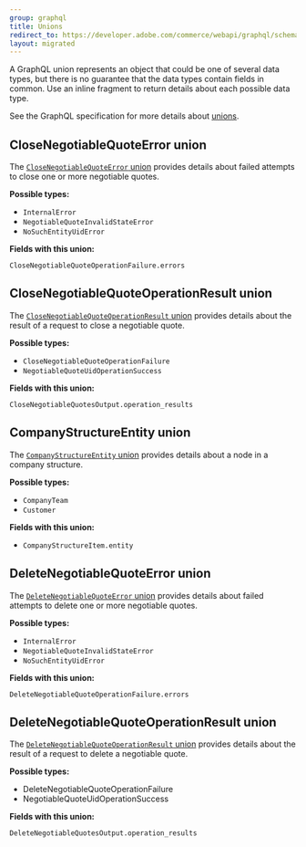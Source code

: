 ```yaml
---
group: graphql
title: Unions
redirect_to: https://developer.adobe.com/commerce/webapi/graphql/schema/b2b/negotiable-quote/unions/
layout: migrated
---
```


A GraphQL union represents an object that could be one of several data types, but there is no guarantee that the data types contain fields in common. Use an inline fragment to return details about each possible data type.

See the GraphQL specification for more details about [unions](https://graphql.org/learn/schema/#union-types).

## CloseNegotiableQuoteError union

The [`CloseNegotiableQuoteError` union]({{page.baseurl}}/graphql/mutations/close-negotiable-quotes.html#CloseNegotiableQuoteError) provides details about failed attempts to close one or more negotiable quotes.

**Possible types:**

*  `InternalError`
*  `NegotiableQuoteInvalidStateError`
*  `NoSuchEntityUidError`

**Fields with this union:**

`CloseNegotiableQuoteOperationFailure.errors`

## CloseNegotiableQuoteOperationResult union

The [`CloseNegotiableQuoteOperationResult` union]({{page.baseurl}}/graphql/mutations/close-negotiable-quotes.html#CloseNegotiableQuoteOperationResult) provides details about the result of a request to close a negotiable quote.

**Possible types:**

*  `CloseNegotiableQuoteOperationFailure`
*  `NegotiableQuoteUidOperationSuccess`

**Fields with this union:**

`CloseNegotiableQuotesOutput.operation_results`

## CompanyStructureEntity union

The [`CompanyStructureEntity` union]({{page.baseurl}}/graphql/queries/company.html#CompanyStructureItem) provides details about a node in a company structure.

**Possible types:**

*  `CompanyTeam`
*  `Customer`

**Fields with this union:**

*  `CompanyStructureItem.entity`

## DeleteNegotiableQuoteError union

The [`DeleteNegotiableQuoteError` union]({{page.baseurl}}/graphql/mutations/delete-negotiable-quotes.html#DeleteNegotiableQuoteError) provides details about failed attempts to delete one or more negotiable quotes.

**Possible types:**

*  `InternalError`
*  `NegotiableQuoteInvalidStateError`
*  `NoSuchEntityUidError`

**Fields with this union:**

`DeleteNegotiableQuoteOperationFailure.errors`

## DeleteNegotiableQuoteOperationResult union

The [`DeleteNegotiableQuoteOperationResult` union]({{page.baseurl}}/graphql/mutations/delete-negotiable-quotes.html#DeleteNegotiableQuoteOperationResult) provides details about the result of a request to delete a negotiable quote.

**Possible types:**

*  DeleteNegotiableQuoteOperationFailure
*  NegotiableQuoteUidOperationSuccess

**Fields with this union:**

`DeleteNegotiableQuotesOutput.operation_results`
